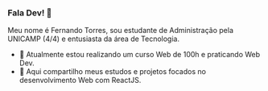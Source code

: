 ### Fala Dev! 👋

Meu nome é Fernando Torres, sou estudante de Administração pela UNICAMP (4/4) e entusiasta da área de Tecnologia.

- 🔭 Atualmente estou realizando um curso Web de 100h e praticando Web Dev.
- 🌱 Aqui compartilho meus estudos e projetos focados no desenvolvimento Web com ReactJS.

